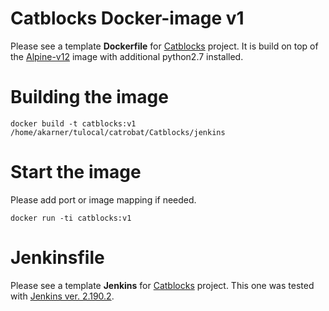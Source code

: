 # Catblocks Docker-image v1

Please see a template **Dockerfile** for [Catblocks](https://github.com/Catrobat/Catblocks) project.
It is build on top of the [Alpine-v12](https://github.com/nodejs/docker-node) image with additional python2.7 installed.
 
# Building the image
```
docker build -t catblocks:v1 /home/akarner/tulocal/catrobat/Catblocks/jenkins
```

# Start the image
Please add port or image mapping if needed.
```
docker run -ti catblocks:v1
```

# Jenkinsfile
Please see a template **Jenkins** for [Catblocks](https://github.com/Catrobat/Catblocks) project.
This one was tested with [Jenkins ver. 2.190.2](https://jenkins.io/).